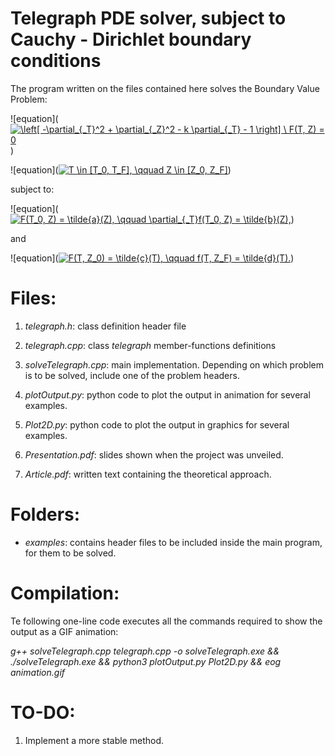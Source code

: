 # Telegraph PDE solver, subject to Cauchy - Dirichlet boundary conditions

The program written on the files contained here solves the Boundary Value Problem:

![equation](<a href="https://www.codecogs.com/eqnedit.php?latex=\left[&space;-\partial_{_T}^2&space;&plus;&space;\partial_{_Z}^2&space;-&space;k&space;\partial_{_T}&space;-&space;1&space;\right]&space;\&space;F(T,&space;Z)&space;=&space;0" target="_blank"><img src="https://latex.codecogs.com/gif.latex?\left[&space;-\partial_{_T}^2&space;&plus;&space;\partial_{_Z}^2&space;-&space;k&space;\partial_{_T}&space;-&space;1&space;\right]&space;\&space;F(T,&space;Z)&space;=&space;0" title="\left[ -\partial_{_T}^2 + \partial_{_Z}^2 - k \partial_{_T} - 1 \right] \ F(T, Z) = 0" /></a>)


![equation](<a href="https://www.codecogs.com/eqnedit.php?latex=T&space;\in&space;[T_0,&space;T_F],&space;\qquad&space;Z&space;\in&space;[Z_0,&space;Z_F]" target="_blank"><img src="https://latex.codecogs.com/gif.latex?T&space;\in&space;[T_0,&space;T_F],&space;\qquad&space;Z&space;\in&space;[Z_0,&space;Z_F]" title="T \in [T_0, T_F], \qquad Z \in [Z_0, Z_F]" /></a>)


subject to:

![equation](<a href="https://www.codecogs.com/eqnedit.php?latex=F(T_0,&space;Z)&space;=&space;\tilde{a}(Z),&space;\qquad&space;\partial_{_T}f(T_0,&space;Z)&space;=&space;\tilde{b}(Z)," target="_blank"><img src="https://latex.codecogs.com/gif.latex?F(T_0,&space;Z)&space;=&space;\tilde{a}(Z),&space;\qquad&space;\partial_{_T}f(T_0,&space;Z)&space;=&space;\tilde{b}(Z)," title="F(T_0, Z) = \tilde{a}(Z), \qquad \partial_{_T}f(T_0, Z) = \tilde{b}(Z)," /></a>)

and

![equation](<a href="https://www.codecogs.com/eqnedit.php?latex=F(T,&space;Z_0)&space;=&space;\tilde{c}(T),&space;\qquad&space;f(T,&space;Z_F)&space;=&space;\tilde{d}(T)." target="_blank"><img src="https://latex.codecogs.com/gif.latex?F(T,&space;Z_0)&space;=&space;\tilde{c}(T),&space;\qquad&space;f(T,&space;Z_F)&space;=&space;\tilde{d}(T)." title="F(T, Z_0) = \tilde{c}(T), \qquad f(T, Z_F) = \tilde{d}(T)." /></a>)


# Files:

1. *telegraph.h*: class definition header file

2. *telegraph.cpp*: class *telegraph* member-functions definitions

3. *solveTelegraph.cpp*: main implementation. Depending on which problem is to be solved, include one of the problem headers.

4. *plotOutput.py*: python code to plot the output in animation for several examples.

5. *Plot2D.py*: python code to plot the output in graphics for several examples.

6. *Presentation.pdf*: slides shown when the project was unveiled.

7. *Article.pdf*: written text containing the theoretical approach.


# Folders:

- *examples*: contains header files to be included inside the main program, for them to be solved.


# Compilation:

Te following one-line code executes all the commands required to show the output as a GIF animation:


*g++ solveTelegraph.cpp telegraph.cpp -o solveTelegraph.exe && ./solveTelegraph.exe && python3 plotOutput.py Plot2D.py && eog animation.gif*

# TO-DO:

1. Implement a more stable method.
